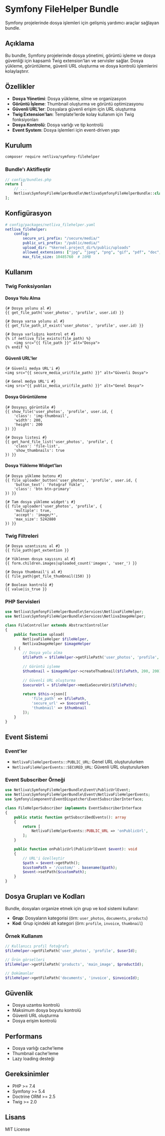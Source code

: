 # Symfony FileHelper Bundle

Symfony projelerinde dosya işlemleri için gelişmiş yardımcı araçlar sağlayan bundle.

## Açıklama

Bu bundle, Symfony projelerinde dosya yönetimi, görüntü işleme ve dosya güvenliği için kapsamlı Twig extension'ları ve servisler sağlar. Dosya yükleme, görüntüleme, güvenli URL oluşturma ve dosya kontrolü işlemlerini kolaylaştırır.

## Özellikler

- **Dosya Yönetimi**: Dosya yükleme, silme ve organizasyon
- **Görüntü İşleme**: Thumbnail oluşturma ve görüntü optimizasyonu
- **Güvenli URL'ler**: Dosyalara güvenli erişim için URL oluşturma
- **Twig Extension'ları**: Template'lerde kolay kullanım için Twig fonksiyonları
- **Dosya Kontrolü**: Dosya varlığı ve tip kontrolü
- **Event System**: Dosya işlemleri için event-driven yapı

## Kurulum

```bash
composer require netliva/symfony-filehelper
```

### Bundle'ı Aktifleştir

```php
// config/bundles.php
return [
    // ...
    Netliva\SymfonyFileHelperBundle\NetlivaSymfonyFileHelperBundle::class => ['all' => true],
];
```

## Konfigürasyon

```yaml
# config/packages/netliva_filehelper.yaml
netliva_filehelper:
    config:
        secure_uri_prefix: "/secure/media/"
        public_uri_prefix: "/public/media/"
        upload_dir: "%kernel.project_dir%/public/uploads"
        allowed_extensions: ["jpg", "jpeg", "png", "gif", "pdf", "doc", "docx"]
        max_file_size: 10485760  # 10MB
```

## Kullanım

### Twig Fonksiyonları

#### Dosya Yolu Alma
```twig
{# Dosya yolunu al #}
{{ get_file_path('user_photos', 'profile', user.id) }}

{# Dosya varsa yolunu al #}
{{ get_file_path_if_exist('user_photos', 'profile', user.id) }}

{# Dosya varlığını kontrol et #}
{% if netliva_file_exists(file_path) %}
    <img src="{{ file_path }}" alt="Dosya">
{% endif %}
```

#### Güvenli URL'ler
```twig
{# Güvenli medya URL'i #}
<img src="{{ secure_media_uri(file_path) }}" alt="Güvenli Dosya">

{# Genel medya URL'i #}
<img src="{{ public_media_uri(file_path) }}" alt="Genel Dosya">
```

#### Dosya Görüntüleme
```twig
{# Dosyayı görüntüle #}
{{ show_file('user_photos', 'profile', user.id, {
    'class': 'img-thumbnail',
    'width': 200,
    'height': 200
}) }}

{# Dosya listesi #}
{{ get_hard_file_list('user_photos', 'profile', {
    'class': 'file-list',
    'show_thumbnails': true
}) }}
```

#### Dosya Yükleme Widget'ları
```twig
{# Dosya yükleme butonu #}
{{ file_uploader_button('user_photos', 'profile', user.id, {
    'button_text': 'Fotoğraf Yükle',
    'class': 'btn btn-primary'
}) }}

{# Tam dosya yükleme widget'ı #}
{{ file_uploader('user_photos', 'profile', {
    'multiple': true,
    'accept': 'image/*',
    'max_size': 5242880
}) }}
```

### Twig Filtreleri

```twig
{# Dosya uzantısını al #}
{{ file_path|get_extention }}

{# Yüklenen dosya sayısını al #}
{{ form.children.images|uploaded_count('images', 'user_') }}

{# Dosya thumbnail'i al #}
{{ file_path|get_file_thumbnail(150) }}

{# Boolean kontrolü #}
{{ value|is_true }}
```

### PHP Servisleri

```php
use Netliva\SymfonyFileHelperBundle\Services\NetlivaFileHelper;
use Netliva\SymfonyFileHelperBundle\Services\NetlivaImageHelper;

class FileController extends AbstractController
{
    public function upload(
        NetlivaFileHelper $fileHelper,
        NetlivaImageHelper $imageHelper
    ) {
        // Dosya yolu alma
        $filePath = $fileHelper->getFilePath('user_photos', 'profile', $userId);
        
        // Görüntü işleme
        $thumbnail = $imageHelper->createThumbnail($filePath, 200, 200);
        
        // Güvenli URL oluşturma
        $secureUrl = $fileHelper->mediaSecureUri($filePath);
        
        return $this->json([
            'file_path' => $filePath,
            'secure_url' => $secureUrl,
            'thumbnail' => $thumbnail
        ]);
    }
}
```

## Event Sistemi

### Event'ler

- `NetlivaFileHelperEvents::PUBLIC_URL`: Genel URL oluşturulurken
- `NetlivaFileHelperEvents::SECURED_URL`: Güvenli URL oluşturulurken

### Event Subscriber Örneği

```php
use Netliva\SymfonyFileHelperBundle\Event\PublicUrlEvent;
use Netliva\SymfonyFileHelperBundle\Event\NetlivaFileHelperEvents;
use Symfony\Component\EventDispatcher\EventSubscriberInterface;

class FileHelperSubscriber implements EventSubscriberInterface
{
    public static function getSubscribedEvents(): array
    {
        return [
            NetlivaFileHelperEvents::PUBLIC_URL => 'onPublicUrl',
        ];
    }

    public function onPublicUrl(PublicUrlEvent $event): void
    {
        // URL'i özelleştir
        $path = $event->getPath();
        $customPath = '/custom/' . basename($path);
        $event->setPath($customPath);
    }
}
```

## Dosya Grupları ve Kodları

Bundle, dosyaları organize etmek için grup ve kod sistemi kullanır:

- **Grup**: Dosyaların kategorisi (örn: `user_photos`, `documents`, `products`)
- **Kod**: Grup içindeki alt kategori (örn: `profile`, `invoice`, `thumbnail`)

### Örnek Kullanım

```php
// Kullanıcı profil fotoğrafı
$fileHelper->getFilePath('user_photos', 'profile', $userId);

// Ürün görselleri
$fileHelper->getFilePath('products', 'main_image', $productId);

// Dokümanlar
$fileHelper->getFilePath('documents', 'invoice', $invoiceId);
```

## Güvenlik

- Dosya uzantısı kontrolü
- Maksimum dosya boyutu kontrolü
- Güvenli URL oluşturma
- Dosya erişim kontrolü

## Performans

- Dosya varlığı cache'leme
- Thumbnail cache'leme
- Lazy loading desteği

## Gereksinimler

- PHP >= 7.4
- Symfony >= 5.4
- Doctrine ORM >= 2.5
- Twig >= 2.0

## Lisans

MIT License 